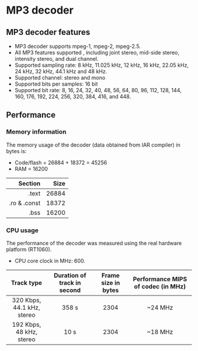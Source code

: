 # MP3 decoder

## MP3 decoder features
* MP3 decoder supports mpeg-1, mpeg-2, mpeg-2.5.
* All MP3 features supported , including joint stereo, mid-side stereo, intensity stereo, and dual channel.
* Supported sampling rate: 8 kHz, 11.025 kHz, 12 kHz, 16 kHz, 22.05 kHz, 24 kHz, 32 kHz, 44.1 kHz and 48 kHz.
* Supported channel: stereo and mono
* Supported bits per samples: 16 bit
* Supported bit rate: 8, 16, 24, 32, 40, 48, 56, 64, 80, 96, 112, 128, 144, 160, 176, 192, 224, 256, 320, 384, 416, and 448.

## Performance

### Memory information
The memory usage of the decoder (data obtained from IAR compiler) in bytes is:
* Code/flash = 26884 + 18372 = 45256
* RAM = 16200

| Section | Size |
|--------:|-----:|
| .text | 26884 |
| .ro & .const | 18372 |
| .bss | 16200 |

### CPU usage
The performance of the decoder was measured using the real hardware platform (RT1060).
* CPU core clock in MHz: 600.

| Track type | Duration of track in second | Frame size in bytes | Performance MIPS of codec (in MHz)  |
|:----------:|:---------------------------:|:-------------------:|:----------------------------------:|
|320 Kbps, 44.1 kHz, stereo| 358 s  | 2304 | ~24 MHz |
|192 Kbps, 48 kHz, stereo| 10 s  | 2304 | ~18 MHz |

